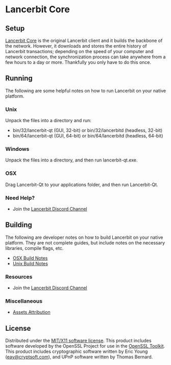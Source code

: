Lancerbit Core
=====================

Setup
---------------------
[Lancerbit Core](http://lancerbitcoin.io) is the original Lancerbit client and it builds the backbone of the network. However, it downloads and stores the entire history of Lancerbit transactions; depending on the speed of your computer and network connection, the synchronization process can take anywhere from a few hours to a day or more. Thankfully you only have to do this once.

Running
---------------------
The following are some helpful notes on how to run Lancerbit on your native platform.

### Unix

Unpack the files into a directory and run:

- bin/32/lancerbit-qt (GUI, 32-bit) or bin/32/lancerbitd (headless, 32-bit)
- bin/64/lancerbit-qt (GUI, 64-bit) or bin/64/lancerbitd (headless, 64-bit)

### Windows

Unpack the files into a directory, and then run lancerbit-qt.exe.

### OSX

Drag Lancerbit-Qt to your applications folder, and then run Lancerbit-Qt.

### Need Help?

* Join the [Lancerbit Discord Channel](https://discord.gg/zQMrU3s)

Building
---------------------
The following are developer notes on how to build Lancerbit on your native platform. They are not complete guides, but include notes on the necessary libraries, compile flags, etc.

- [OSX Build Notes](build-osx.md)
- [Unix Build Notes](build-unix.md)

### Resources

* Join the [Lancerbit Discord Channel](https://discord.gg/zQMrU3s)

### Miscellaneous
- [Assets Attribution](assets-attribution.md)

License
---------------------
Distributed under the [MIT/X11 software license](http://www.opensource.org/licenses/mit-license.php).
This product includes software developed by the OpenSSL Project for use in the [OpenSSL Toolkit](https://www.openssl.org/). This product includes
cryptographic software written by Eric Young ([eay@cryptsoft.com](mailto:eay@cryptsoft.com)), and UPnP software written by Thomas Bernard.
